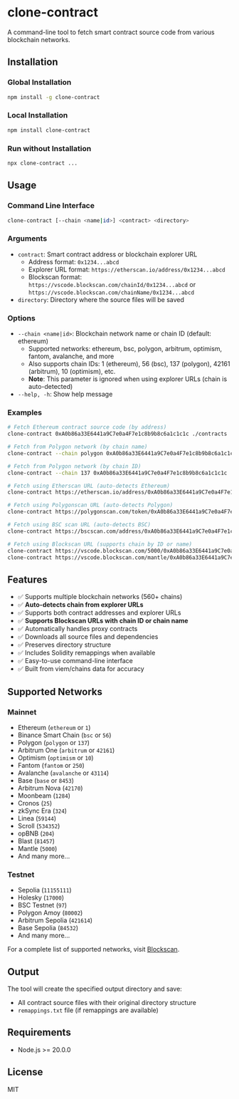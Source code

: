 # clone-contract

A command-line tool to fetch smart contract source code from various blockchain networks.

## Installation

### Global Installation
```bash
npm install -g clone-contract
```

### Local Installation
```bash
npm install clone-contract
```
### Run without Installation
```bash
npx clone-contract ...
```


## Usage

### Command Line Interface

```bash
clone-contract [--chain <name|id>] <contract> <directory>
```

### Arguments

- `contract`: Smart contract address or blockchain explorer URL
  - Address format: `0x1234...abcd`
  - Explorer URL format: `https://etherscan.io/address/0x1234...abcd`
  - Blockscan format: `https://vscode.blockscan.com/chainId/0x1234...abcd` or `https://vscode.blockscan.com/chainName/0x1234...abcd`
- `directory`: Directory where the source files will be saved

### Options

- `--chain <name|id>`: Blockchain network name or chain ID (default: ethereum)
  - Supported networks: ethereum, bsc, polygon, arbitrum, optimism, fantom, avalanche, and more
  - Also supports chain IDs: 1 (ethereum), 56 (bsc), 137 (polygon), 42161 (arbitrum), 10 (optimism), etc.
  - **Note**: This parameter is ignored when using explorer URLs (chain is auto-detected)
- `--help, -h`: Show help message

### Examples

```bash
# Fetch Ethereum contract source code (by address)
clone-contract 0xA0b86a33E6441a9C7e0a4F7e1c8b9b8c6a1c1c1c ./contracts

# Fetch from Polygon network (by chain name)
clone-contract --chain polygon 0xA0b86a33E6441a9C7e0a4F7e1c8b9b8c6a1c1c1c ./contracts

# Fetch from Polygon network (by chain ID)
clone-contract --chain 137 0xA0b86a33E6441a9C7e0a4F7e1c8b9b8c6a1c1c1c ./contracts

# Fetch using Etherscan URL (auto-detects Ethereum)
clone-contract https://etherscan.io/address/0xA0b86a33E6441a9C7e0a4F7e1c8b9b8c6a1c1c1c ./contracts

# Fetch using Polygonscan URL (auto-detects Polygon)
clone-contract https://polygonscan.com/token/0xA0b86a33E6441a9C7e0a4F7e1c8b9b8c6a1c1c1c ./contracts

# Fetch using BSC scan URL (auto-detects BSC)
clone-contract https://bscscan.com/address/0xA0b86a33E6441a9C7e0a4F7e1c8b9b8c6a1c1c1c ./contracts

# Fetch using Blockscan URL (supports chain by ID or name)
clone-contract https://vscode.blockscan.com/5000/0xA0b86a33E6441a9C7e0a4F7e1c8b9b8c6a1c1c1c ./contracts
clone-contract https://vscode.blockscan.com/mantle/0xA0b86a33E6441a9C7e0a4F7e1c8b9b8c6a1c1c1c ./contracts
```

## Features

- ✅ Supports multiple blockchain networks (560+ chains)
- ✅ **Auto-detects chain from explorer URLs** 
- ✅ Supports both contract addresses and explorer URLs
- ✅ **Supports Blockscan URLs with chain ID or chain name**
- ✅ Automatically handles proxy contracts
- ✅ Downloads all source files and dependencies
- ✅ Preserves directory structure
- ✅ Includes Solidity remappings when available
- ✅ Easy-to-use command-line interface
- ✅ Built from viem/chains data for accuracy

## Supported Networks

### Mainnet
- Ethereum (`ethereum` or `1`)
- Binance Smart Chain (`bsc` or `56`)
- Polygon (`polygon` or `137`)
- Arbitrum One (`arbitrum` or `42161`)
- Optimism (`optimism` or `10`)
- Fantom (`fantom` or `250`)
- Avalanche (`avalanche` or `43114`)
- Base (`base` or `8453`)
- Arbitrum Nova (`42170`)
- Moonbeam (`1284`)
- Cronos (`25`)
- zkSync Era (`324`)
- Linea (`59144`)
- Scroll (`534352`)
- opBNB (`204`)
- Blast (`81457`)
- Mantle (`5000`)
- And many more...

### Testnet
- Sepolia (`11155111`)
- Holesky (`17000`)
- BSC Testnet (`97`)
- Polygon Amoy (`80002`)
- Arbitrum Sepolia (`421614`)
- Base Sepolia (`84532`)
- And many more...

For a complete list of supported networks, visit [Blockscan](https://vscode.blockscan.com/).

## Output

The tool will create the specified output directory and save:

- All contract source files with their original directory structure
- `remappings.txt` file (if remappings are available)

## Requirements

- Node.js >= 20.0.0

## License

MIT 